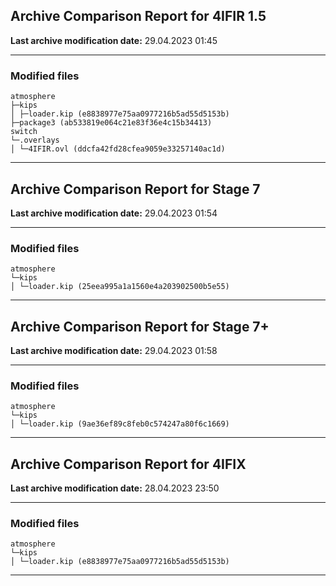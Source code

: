 <h2>Archive Comparison Report for <b>4IFIR 1.5</b></h2><b>Last archive modification date:</b> 29.04.2023 01:45<hr>

<h3>Modified files</h3>
<code>atmosphere
├─kips
│ ├─loader.kip (e8838977e75aa0977216b5ad55d5153b)
├─package3 (ab533819e064c21e83f36e4c15b34413)
switch
└─.overlays
│ └─4IFIR.ovl (ddcfa42fd28cfea9059e33257140ac1d)
</code>
<hr>

<h2>Archive Comparison Report for <b>Stage 7</b></h2><b>Last archive modification date:</b> 29.04.2023 01:54<hr>

<h3>Modified files</h3>
<code>atmosphere
└─kips
│ └─loader.kip (25eea995a1a1560e4a203902500b5e55)
</code>
<hr>

<h2>Archive Comparison Report for <b>Stage 7+</b></h2><b>Last archive modification date:</b> 29.04.2023 01:58<hr>

<h3>Modified files</h3>
<code>atmosphere
└─kips
│ └─loader.kip (9ae36ef89c8feb0c574247a80f6c1669)
</code>
<hr>

<h2>Archive Comparison Report for <b>4IFIX</b></h2><b>Last archive modification date:</b> 28.04.2023 23:50<hr>

<h3>Modified files</h3>
<code>atmosphere
└─kips
│ └─loader.kip (e8838977e75aa0977216b5ad55d5153b)
</code>
<hr>

